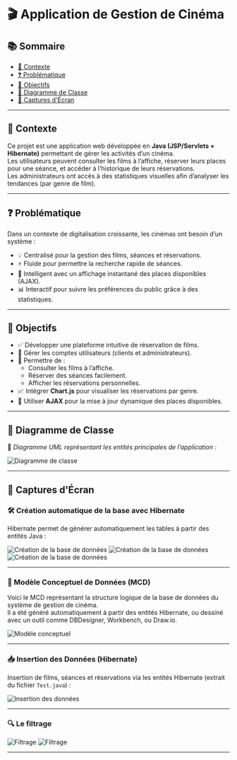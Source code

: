 # 🎬 Application de Gestion de Cinéma

## 📚 Sommaire
- [📌 Contexte](#-contexte)
- [❓ Problématique](#-problématique)
- [🎯 Objectifs](#-objectifs)
- [🧩 Diagramme de Classe](#-diagramme-de-classe)
- [📸 Captures d'Écran](#-captures-décran)

---

## 📌 Contexte

Ce projet est une application web développée en **Java (JSP/Servlets + Hibernate)** permettant de gérer les activités d’un cinéma.  
Les utilisateurs peuvent consulter les films à l’affiche, réserver leurs places pour une séance, et accéder à l’historique de leurs réservations.  
Les administrateurs ont accès à des statistiques visuelles afin d’analyser les tendances (par genre de film).

---

## ❓ Problématique

Dans un contexte de digitalisation croissante, les cinémas ont besoin d’un système :

- 💡 Centralisé pour la gestion des films, séances et réservations.
- ⚡ Fluide pour permettre la recherche rapide de séances.
- 🧠 Intelligent avec un affichage instantané des places disponibles (AJAX).
- 📊 Interactif pour suivre les préférences du public grâce à des statistiques.

---

## 🎯 Objectifs

- ✅ Développer une plateforme intuitive de réservation de films.
- 👥 Gérer les comptes utilisateurs (clients et administrateurs).
- 🎥 Permettre de :
  - Consulter les films à l’affiche.
  - Réserver des séances facilement.
  - Afficher les réservations personnelles.
- 📈 Intégrer **Chart.js** pour visualiser les réservations par genre.
- 🔄 Utiliser **AJAX** pour la mise à jour dynamique des places disponibles.

---

## 🧩 Diagramme de Classe

📎 *Diagramme UML représentant les entités principales de l’application :*

![Diagramme de classe](images/diagramme%20de%20classe%20Cinema.png)

---

## 📸 Captures d'Écran

### 🛠️ Création automatique de la base avec Hibernate

Hibernate permet de générer automatiquement les tables à partir des entités Java :

![Création de la base de données](images/creation%201.png)
![Création de la base de données](images/creation%202.png)
![Création de la base de données](images/creation%203.png)

---

### 🧠 Modèle Conceptuel de Données (MCD)

Voici le MCD représentant la structure logique de la base de données du système de gestion de cinéma.  
Il a été généré automatiquement à partir des entités Hibernate, ou dessiné avec un outil comme DBDesigner, Workbench, ou Draw.io.

![Modèle conceptuel](images/schéma%20base%20de%20données.png)

---

### 📥 Insertion des Données (Hibernate)

Insertion de films, séances et réservations via les entités Hibernate (extrait du fichier `Test.java`) :

![Insertion des données](images/insertion%201.png)

---

### 🔍 Le filtrage 

![Filtrage](images/filtrage%201.png)
![Filtrage](images/filtrage%202.png)

---

